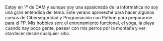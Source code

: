 Estoy en 1º de DAM y aunque soy una apasionada de la informática no soy una gran entendida del tema.
Este verano aproveché para hacer algunos cursos de Ciberseguridad y Programación con Python para prepararme para el FP.
Mis hobbies son: el entrenamiento funcional, el yoga, la playa cuando hay poca gente, pasear con mis perros por la montaña y ver atardecer desde cualquier sitio.
